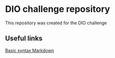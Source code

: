 # DIO challenge repository
This repository was created for the DIO challenge
## Useful links
[Basic syntax Markdown](https://www.markdownguide.org/basic-syntax/)
